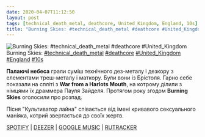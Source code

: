 ```yaml
---
date: 2020-04-07T11:12:50
layout: post
tags: [technical_death_metal, deathcore, United_Kingdom, England, 10s]
title: "Burning Skies: #technical_death_metal #deathcore #United_Kingdom"
---
```

![Burning Skies: #technical_death_metal #deathcore #United_Kingdom](/assets/photos/photo_938@07-04-2020_11-12-50.jpg)
Burning Skies: [#technical_death_metal](/tags/#technical_death_metal) [#deathcore](/tags/#deathcore) [#United_Kingdom](/tags/#United_Kingdom) [#England](/tags/#England) [#10s](/tags/#10s)

**Палаючі небеса** грали суміш технічного дез-металу і дезкору з елементами треш-металу і маткору. Були вони із Брістоля. Гарно себе показали на спліті з **War from a Harlots Mouth**, на котрому ділили з німцями їх драммера Пауля Зайделя. Протягом року згодом **Burning Skies** оголосили про розпад.

Пісня &quot;Культиватор лайна&quot; співається від імені кривавого сексуального маніяка, котрий звертається до своїх жертв.

[SPOTIFY](https://open.spotify.com/album/2nDyiWurl3aybtbo4DmRk5) | [DEEZER](https://www.deezer.com/album/566407?utm_source=deezer&amp;utm_content=album-566407&amp;utm_term=1601611822_1586246836&amp;utm_medium=web) | [GOOGLE MUSIC](https://play.google.com/music/m/Bpflu4cr2p3tndc4hjizcysh5se?t=Split_-_War_From_A_Harlots_Mouth) | [RUTRACKER](https://rutracker.org/forum/viewtopic.php?t=3360346)